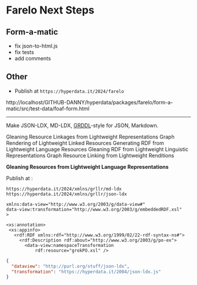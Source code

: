 # Farelo Next Steps

## Form-a-matic

* fix json-to-html.js
* fix tests
* add comments

## Other

- Publish at `https://hyperdata.it/2024/farelo`

http://localhost/GITHUB-DANNY/hyperdata/packages/farelo/form-a-matic/src/test-data/foaf-form.html

---

Make JSON-LDX, MD-LDX, [GRDDL](https://www.w3.org/TR/grddl/)-style for JSON, Markdown.

Gleaning Resource Linkages from Lightweight Representations
Graph Rendering of Lightweight Linked Resources
Generating RDF from Lightweight Language Resources
Gleaning RDF from Lightweight Linguistic Representations
Graph Resource Linking from Lightweight Renditions

**Gleaning Resources from Lightweight Language Representations**

Publish at :

```
https://hyperdata.it/2024/xmlns/grllr/md-ldx
https://hyperdata.it/2024/xmlns/grllr/json-ldx
```

```
xmlns:data-view="http://www.w3.org/2003/g/data-view#"
data-view:transformation="http://www.w3.org/2003/g/embeddedRDF.xsl"
>

<xs:annotation>
 <xs:appinfo>
   <rdf:RDF xmlns:rdf="http://www.w3.org/1999/02/22-rdf-syntax-ns#">
     <rdf:Description rdf:about="http://www.w3.org/2003/g/po-ex">
       <data-view:namespaceTransformation
           rdf:resource="grokPO.xsl" />
```

```json
{
  "dataview": "http://purl.org/stuff/json-ldx",
  "transformation": "https://hyperdata.it/2004/json-ldx.js"
}
```
